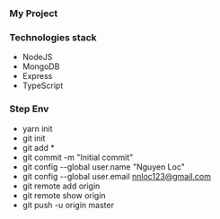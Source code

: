 ### My Project

### Technologies stack
- NodeJS
- MongoDB
- Express
- TypeScript

### Step Env
- yarn init
- git init
- git add *
- git commit -m "Initial commit"
- git config --global user.name "Nguyen Loc"
- git config --global user.email nnloc123@gmail.com
- git remote add origin
- git remote show origin
- git push -u origin master